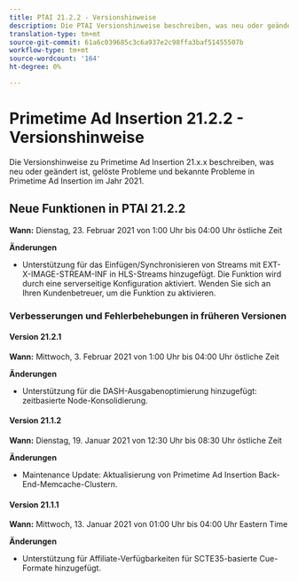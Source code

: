 ```yaml
---
title: PTAI 21.2.2 - Versionshinweise
description: Die PTAI Versionshinweise beschreiben, was neu oder geändert ist, die gelösten und bekannten Probleme in Primetime Ad Insertion im Jahr 2021.
translation-type: tm+mt
source-git-commit: 61a6c039685c3c6a937e2c98ffa3baf51455507b
workflow-type: tm+mt
source-wordcount: '164'
ht-degree: 0%

---
```



# Primetime Ad Insertion 21.2.2 - Versionshinweise

Die Versionshinweise zu Primetime Ad Insertion 21.x.x beschreiben, was neu oder geändert ist, gelöste Probleme und bekannte Probleme in Primetime Ad Insertion im Jahr 2021.

## Neue Funktionen in PTAI 21.2.2

**Wann:** Dienstag, 23. Februar 2021 von 1:00 Uhr bis 04:00 Uhr östliche Zeit

**Änderungen**

* Unterstützung für das Einfügen/Synchronisieren von Streams mit EXT-X-IMAGE-STREAM-INF in HLS-Streams hinzugefügt. Die Funktion wird durch eine serverseitige Konfiguration aktiviert. Wenden Sie sich an Ihren Kundenbetreuer, um die Funktion zu aktivieren.

### Verbesserungen und Fehlerbehebungen in früheren Versionen

#### Version 21.2.1

**Wann:** Mittwoch, 3. Februar 2021 von 1:00 Uhr bis 04:00 Uhr östliche Zeit

**Änderungen**

* Unterstützung für die DASH-Ausgabenoptimierung hinzugefügt: zeitbasierte Node-Konsolidierung.

#### Version 21.1.2

**Wann:** Dienstag, 19. Januar 2021 von 12:30 Uhr bis 08:30 Uhr östliche Zeit

**Änderungen**

* Maintenance Update: Aktualisierung von Primetime Ad Insertion Back-End-Memcache-Clustern.

#### Version 21.1.1

**Wann:** Mittwoch, 13. Januar 2021 von 01:00 Uhr bis 04:00 Uhr Eastern Time

**Änderungen**

* Unterstützung für Affiliate-Verfügbarkeiten für SCTE35-basierte Cue-Formate hinzugefügt.